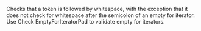 Checks that a token is followed by whitespace, with the exception that it does not check for whitespace after the semicolon of an empty for iterator. Use Check  EmptyForIteratorPad to validate empty for iterators.